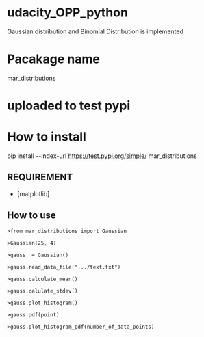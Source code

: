# udacity_OPP_python

Gaussian distribution and Binomial Distribution is implemented

# Pacakage name

mar_distributions

# uploaded to test pypi

# How to install

pip install --index-url https://test.pypi.org/simple/ mar_distributions

## REQUIREMENT

* [matplotlib]

## How to use

```
>from mar_distributions import Gaussian

>Gaussian(25, 4)

>gauss  = Gaussian()

>gauss.read_data_file(".../text.txt")

>gauss.calculate_mean()

>gauss.calulate_stdev()

>gauss.plot_histogram()

>gauss.pdf(point)

>gauss.plot_histogram_pdf(number_of_data_points)
```


